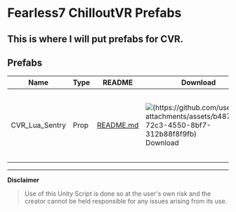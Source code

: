 # Fearless7 ChilloutVR Prefabs
This is where I will put prefabs for CVR.
---
## Prefabs
|      Name    |Type|                                          README                                                            |Download|                            Description                                 |
|--------------|----|------------------------------------------------------------------------------------------------------------|--------|------------------------------------------------------------------------|
|CVR_Lua_Sentry|Prop|[README.md](https://github.com/Fearless7bc/Fearless7_CVR_Prefabs/blob/main/CVR_Lua_Sentry_Example/README.md)|![(https://github.com/user-attachments/assets/b487e83f-72c3-4550-8bf7-312b88f8f9fb)](https://github.com/Fearless7bc/Fearless7_CVR_Prefabs/raw/main/CVR_Lua_Sentry_Example/CVR_Lua_Sentry_Example.unitypackage) Download|A sentry that will track and target players within a view angle and LOS.|

---
**Disclaimer**
> Use of this Unity Script is done so at the user's own risk and the creator cannot be held responsible for any issues arising from its use.
